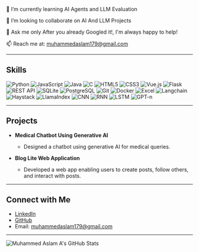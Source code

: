 🌱 I’m currently learning AI Agents and LLM Evaluation

👯 I’m looking to collaborate on AI And LLM Projects

💬  Ask me only After you already Googled it!, I'm always happy to help!

📫 Reach me at: muhammedaslam179@gmail.com

---

## Skills
![Python](https://img.shields.io/badge/-Python-3776AB?style=flat&logo=python&logoColor=white)
![JavaScript](https://img.shields.io/badge/-JavaScript-black?style=flat&logo=javascript)
![Java](https://img.shields.io/badge/-Java-007396?style=flat&logo=java)
![C](https://img.shields.io/badge/-C-00599C?style=flat&logo=c)
![HTML5](https://img.shields.io/badge/-HTML5-E34F26?style=flat&logo=html5&logoColor=white)
![CSS3](https://img.shields.io/badge/-CSS3-1572B6?style=flat&logo=css3)
![Vue.js](https://img.shields.io/badge/-Vue.js-4FC08D?style=flat&logo=vue.js&logoColor=white)
![Flask](https://img.shields.io/badge/-Flask-000000?style=flat&logo=flask)
![REST API](https://img.shields.io/badge/-REST%20API-336791?style=flat)
![SQLite](https://img.shields.io/badge/-SQLite-003B57?style=flat&logo=sqlite)
![PostgreSQL](https://img.shields.io/badge/-PostgreSQL-336791?style=flat&logo=postgresql)
![Git](https://img.shields.io/badge/-Git-F05032?style=flat&logo=git&logoColor=white)
![Docker](https://img.shields.io/badge/-Docker-2496ED?style=flat&logo=docker&logoColor=white)
![Excel](https://img.shields.io/badge/-Microsoft%20Excel-217346?style=flat&logo=microsoft-excel&logoColor=white)
![Langchain](https://img.shields.io/badge/-Langchain-007396?style=flat)
![Haystack](https://img.shields.io/badge/-Haystack-00599C?style=flat)
![LlamaIndex](https://img.shields.io/badge/-LlamaIndex-336791?style=flat)
![CNN](https://img.shields.io/badge/-CNN-FF6F00?style=flat)
![RNN](https://img.shields.io/badge/-RNN-FF8F00?style=flat)
![LSTM](https://img.shields.io/badge/-LSTM-FFA000?style=flat)
![GPT-n](https://img.shields.io/badge/-GPT--n-FFB300?style=flat)

---

## Projects
- **Medical Chatbot Using Generative AI**
  - Designed a chatbot using generative AI for medical queries.

- **Blog Lite Web Application**
  - Developed a web app enabling users to create posts, follow others, and interact with posts.

---

## Connect with Me
- [LinkedIn](http://www.linkedin.com/in/codingaslu)
- [GitHub](http://github.com/codingaslu)
- Email: muhammedaslam179@gmail.com

---

![Muhammed Aslam A's GitHub Stats](https://github-readme-stats.vercel.app/api?username=codingaslu&show_icons=true&theme=radical)
